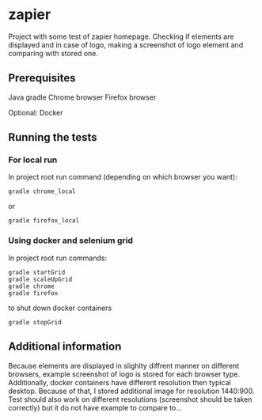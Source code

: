 # zapier

Project with some test of zapier homepage. Checking if elements are displayed and in case of logo,
making a screenshot of logo element and comparing with stored one.

## Prerequisites

Java
gradle
Chrome browser
Firefox browser

Optional: Docker


## Running the tests

### For local run

In project root run command (depending on which browser you want):
```
gradle chrome_local
```
or
```
gradle firefox_local
```

### Using docker and selenium grid

In project root run commands:
```
gradle startGrid
gradle scaleUpGrid
gradle chrome
gradle firefox
```

to shut down docker containers

```
gradle stopGrid
```

## Additional information

Because elements are displayed in slighlty diffrent manner on different browsers, example screenshot
of logo is stored for each browser type. Additionally, docker containers have different resolution then
typical desktop. Because of that, I stored additional image for resolution 1440:900. Test should also
work on different resolutions (screenshot should be taken correctly) but it do not have example to compare to...
